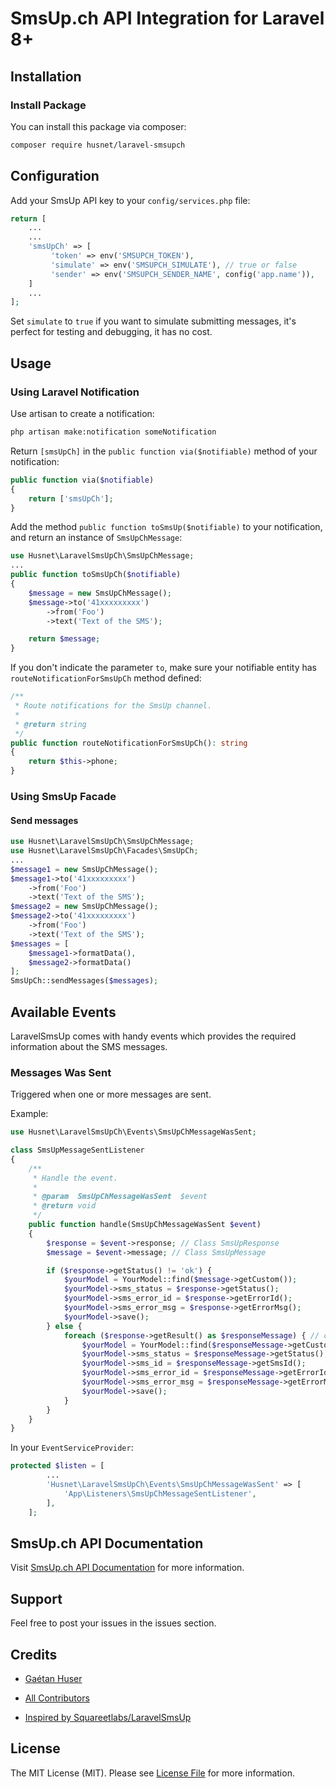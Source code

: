 # SmsUp.ch API Integration for Laravel 8+

## Installation

### Install Package
You can install this package via composer:
```bash
composer require husnet/laravel-smsupch
```

## Configuration
Add your SmsUp API key to your `config/services.php` file:
```php
return [   
    ...
    ...
    'smsUpCh' => [
         'token' => env('SMSUPCH_TOKEN'),
         'simulate' => env('SMSUPCH_SIMULATE'), // true or false
         'sender' => env('SMSUPCH_SENDER_NAME', config('app.name')),
    ]
    ...
];
```
Set `simulate` to `true` if you want to simulate submitting messages, it's perfect for testing and debugging, it has no cost.

## Usage

### Using Laravel Notification
Use artisan to create a notification:
```bash
php artisan make:notification someNotification
```
Return `[smsUpCh]` in the `public function via($notifiable)` method of your notification:
```php
public function via($notifiable)
{
    return ['smsUpCh'];
}
```
Add the method `public function toSmsUp($notifiable)` to your notification, and return an instance of `SmsUpChMessage`:
```php
use Husnet\LaravelSmsUpCh\SmsUpChMessage;
...
public function toSmsUpCh($notifiable)
{
    $message = new SmsUpChMessage();
    $message->to('41xxxxxxxxx') 
        ->from('Foo')
        ->text('Text of the SMS');

    return $message;
}
```
If you don't indicate the parameter `to`, make sure your notifiable entity has `routeNotificationForSmsUpCh` method defined:
```php
/**
 * Route notifications for the SmsUp channel.
 *
 * @return string
 */
public function routeNotificationForSmsUpCh(): string
{
    return $this->phone;
}
```
### Using SmsUp Facade

#### Send messages
```php
use Husnet\LaravelSmsUpCh\SmsUpChMessage;
use Husnet\LaravelSmsUpCh\Facades\SmsUpCh;
...
$message1 = new SmsUpChMessage();
$message1->to('41xxxxxxxxx') 
    ->from('Foo')
    ->text('Text of the SMS');
$message2 = new SmsUpChMessage();
$message2->to('41xxxxxxxxx') 
    ->from('Foo')
    ->text('Text of the SMS');
$messages = [
    $message1->formatData(),
    $message2->formatData()
];
SmsUpCh::sendMessages($messages);
```

## Available Events
LaravelSmsUp comes with handy events which provides the required information about the SMS messages.

### Messages Was Sent
Triggered when one or more messages are sent.

Example:
```php
use Husnet\LaravelSmsUpCh\Events\SmsUpChMessageWasSent;

class SmsUpMessageSentListener
{
    /**
     * Handle the event.
     *
     * @param  SmsUpChMessageWasSent  $event
     * @return void
     */
    public function handle(SmsUpChMessageWasSent $event)
    {
        $response = $event->response; // Class SmsUpResponse
        $message = $event->message; // Class SmsUpMessage

        if ($response->getStatus() != 'ok') {
            $yourModel = YourModel::find($message->getCustom());
            $yourModel->sms_status = $response->getStatus();
            $yourModel->sms_error_id = $response->getErrorId();
            $yourModel->sms_error_msg = $response->getErrorMsg();
            $yourModel->save();
        } else {
            foreach ($response->getResult() as $responseMessage) { // class SmsUpResponseMessage
                $yourModel = YourModel::find($responseMessage->getCustom());
                $yourModel->sms_status = $responseMessage->getStatus();
                $yourModel->sms_id = $responseMessage->getSmsId();
                $yourModel->sms_error_id = $responseMessage->getErrorId();
                $yourModel->sms_error_msg = $responseMessage->getErrorMsg();
                $yourModel->save();
            }
        }
    }
}
```
In your `EventServiceProvider`:
````php
protected $listen = [
        ...
        'Husnet\LaravelSmsUpCh\Events\SmsUpChMessageWasSent' => [
            'App\Listeners\SmsUpChMessageSentListener',
        ],
    ];
````


## SmsUp.ch API Documentation
Visit [SmsUp.ch API Documentation](https://doc.smsup.ch/) for more information.

## Support
Feel free to post your issues in the issues section.

## Credits
- [Gaétan Huser](https://github.com/husnet)
- [All Contributors](../../contributors)


- [Inspired by Squareetlabs/LaravelSmsUp](https://github.com/squareetlabs/LaravelSmsUp)

## License
The MIT License (MIT). Please see [License File](LICENSE.md) for more information.
